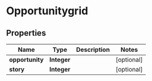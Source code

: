 

# Opportunitygrid


## Properties

| Name | Type | Description | Notes |
|------------ | ------------- | ------------- | -------------|
|**opportunity** | **Integer** |  |  [optional] |
|**story** | **Integer** |  |  [optional] |



